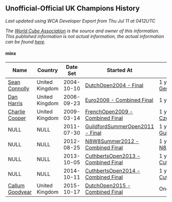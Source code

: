## Unofficial-Official UK Champions History

*Last updated using WCA Developer Export from Thu Jul 11 at 0412UTC*

*The [World Cube Association](https://www.worldcubeassociation.org) is the source and owner of this information. This published information is not actual information, the actual information can be found [here](https://www.worldcubeassociation.org/results).*

#### minx

|Name|Country|Date Set|Started At|Ended At|Days Held|  
|--|--|--|--|--|--|  
|[Sean Connolly](https://www.worldcubeassociation.org/persons/2004CONN01)|United Kingdom|2004-10-10|[DutchOpen2004 - Final](https://www.worldcubeassociation.org/competitions/DutchOpen2004/results/all#eminx_f)|1 year after [GermanOpen2005](https://www.worldcubeassociation.org/competitions/GermanOpen2005/results/all#eminx_f)|560|  
|[Dan Harris](https://www.worldcubeassociation.org/persons/2003HARR01)|United Kingdom|2006-09-23|[Euro2006 - Combined Final](https://www.worldcubeassociation.org/competitions/Euro2006/results/all#eminx_c)|1 year after [WC2007](https://www.worldcubeassociation.org/competitions/WC2007/results/all#eminx_c)|744|  
|[Charlie Cooper](https://www.worldcubeassociation.org/persons/2007COOP01)|United Kingdom|2009-03-14|[FrenchOpen2009 - Combined Final](https://www.worldcubeassociation.org/competitions/FrenchOpen2009/results/all#eminx_c)|1 year after [CzechOpen2010](https://www.worldcubeassociation.org/competitions/CzechOpen2010/results/all#eminx_d)|855|  
|NULL|NULL|2011-07-30|[GuildfordSummerOpen2011 - Final](https://www.worldcubeassociation.org/competitions/GuildfordSummerOpen2011/results/all#eminx_f)|1 year after [GuildfordSummerOpen2011](https://www.worldcubeassociation.org/competitions/GuildfordSummerOpen2011/results/all#eminx_f)|366|  
|NULL|NULL|2012-08-25|[N8W8Summer2012 - Combined Final](https://www.worldcubeassociation.org/competitions/N8W8Summer2012/results/all#eminx_c)|1 year after [N8W8Summer2012](https://www.worldcubeassociation.org/competitions/N8W8Summer2012/results/all#eminx_c)|365|  
|NULL|NULL|2013-10-05|[CuthbertsOpen2013 - Combined Final](https://www.worldcubeassociation.org/competitions/CuthbertsOpen2013/results/all#eminx_c)|1 year after [CuthbertsOpen2013](https://www.worldcubeassociation.org/competitions/CuthbertsOpen2013/results/all#eminx_c)|365|  
|NULL|NULL|2014-10-11|[CuthbertsOpen2014 - Combined Final](https://www.worldcubeassociation.org/competitions/CuthbertsOpen2014/results/all#eminx_c)|1 year after [CuthbertsOpen2014](https://www.worldcubeassociation.org/competitions/CuthbertsOpen2014/results/all#eminx_c)|365|  
|[Callum Goodyear](https://www.worldcubeassociation.org/persons/2012GOOD02)|United Kingdom|2015-10-17|[DutchOpen2015 - Combined Final](https://www.worldcubeassociation.org/competitions/DutchOpen2015/results/all#eminx_c)|Ongoing|1362|  
